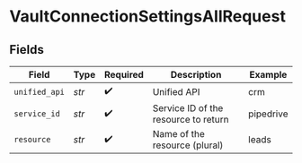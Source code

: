 # VaultConnectionSettingsAllRequest


## Fields

| Field                                | Type                                 | Required                             | Description                          | Example                              |
| ------------------------------------ | ------------------------------------ | ------------------------------------ | ------------------------------------ | ------------------------------------ |
| `unified_api`                        | *str*                                | :heavy_check_mark:                   | Unified API                          | crm                                  |
| `service_id`                         | *str*                                | :heavy_check_mark:                   | Service ID of the resource to return | pipedrive                            |
| `resource`                           | *str*                                | :heavy_check_mark:                   | Name of the resource (plural)        | leads                                |